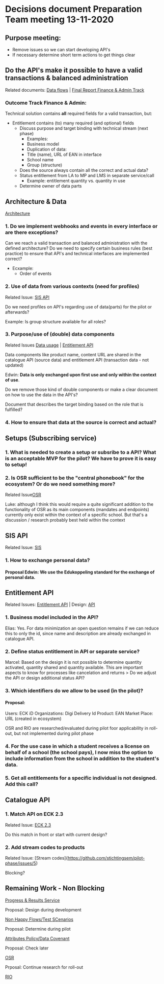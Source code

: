# Decisions document Preparation Team meeting 13-11-2020

## Purpose meeting:
- Remove issues so we can start developing API's 
- If necessary determine short term actions to get things clear

## Do the API's make it possible to have a valid transactions & balanced administration
Related documents:
[Data flows](https://github.com/stichtingsem/pilot-phase/blob/main/documents/work-stream-finance-administration/20200817%20SEM%20POC%20FIN%20ADMIN%20Dataflow%20EV.pdf) |
[Final Report Finance & Admin Track](https://github.com/stichtingsem/pilot-phase/blob/main/documents/work-stream-finance-administration/20200924%20FINAL%20Work-%20Discussion%20document%20Stream%20Finance%20Admin%20(CONCEPT).pptx)

### Outcome Track Finance & Admin:
Technical solution contains **all** required fields for a valid transaction, but:
- Entitlement contains (to) many required (and optional) fields
  - Discuss purpose and target binding with technical stream (next phase)
    - Examples:
     - Business model
     - Duplication of data:
     - Title (name), URL of EAN in interface
     - School name
     - Group (structure)
  - Does the source always contain all the correct and actual data?
  - Status entitlement from LA to MP and LMS in separate service/call
     - Example: entitlement quantity vs. quantity in use 
  - Determine owner of data parts

## Architecture & Data

[Architecture](https://stichtingsem.stoplight.io/docs/sem-technology-prototype/docs/introduction.md)

### 1. Do we implement webhooks and events in every interface or are there exceptions?

Can we reach a valid transaction and balanced administration with the defined architecture? Do we need to specify certain business rules (best practice) to ensure that API's and technical interfaces are implemented correct?
  - Ecxample: 
    - Order of events

### 2. Use of data from various contexts (need for profiles)

Related Issue: [SIS API](https://github.com/stichtingsem/pilot-phase/issues/4)

Do we need profiles on API's regarding use of data(parts) for the pilot or afterwards?

Example: Is group structure available for all roles?

### 3. Purpose/use of (double) data components
Related Issues 
[Data usage](https://github.com/stichtingsem/pilot-phase/issues/6) |
[Entitlement API](https://github.com/stichtingsem/pilot-phase/issues/3)

Data components like product name, content URL are shared in the catalogue API (source data) and entitlement API (transaction data - not updated)

Edwin: **Data is only exchanged upon first use and only within the context of use**.

Do we remove those kind of double components or make a clear document on how to use the data in the API's?

Document that describes the target binding based on the role that is fulfilled?

### 4. How to ensure that data at the source is correct and actual?

## Setups (Subscribing service)

### 1. What is needed to create a setup or subsribe to a API? What is an acceptable MVP for the pilot? We have to prove it is easy to setup!

### 2. Is OSR sufficient to be the "central phonebook" for the ecosystem? Or do we need something more?
Related Issue[OSR](https://github.com/stichtingsem/pilot-phase/issues/11)

Luke: although I think this would require a quite significant addition to the functionality of OSR as its main components (mandates and endpoints) currently only exist within the context of a specific school. But that's a discussion / research probably best held within the context

## SIS API
Related Issue: [SIS](https://github.com/stichtingsem/pilot-phase/issues/4)

### 1. How to exchange personal data?

#### Proposal Edwin: We use the Edukoppeling standard for the exchange of personal data.

## Entitlement API

Related Issues: [Entitlement API](https://github.com/stichtingsem/pilot-phase/issues/3) | 
Design: [API](https://stichtingsem.stoplight.io/docs/sem-technology-prototype/reference/entitlement.v1.yaml)

### 1. Business model included in the API?
Elias: Yes. For data minimization an open question remains if we can reduce this to only the id, since name and description are already exchanged in catalogue API.

### 2. Define status entitlement in API or separate service?
Marcel: Based on the design it is not possible to determine quantity activated, quantity shared and quantity available. This are important aspects to know for processes like cancelation and returns > Do we adjust the API or design additional status API?

### 3. Which identifiers do we allow to be used (in the pilot)?

#### Proposal:
Users: ECK iD
Organizations: Digi Delivery Id
Product: EAN
Market Place: URL (created in ecosystem)

OSR and RIO are researched/evaluated during pilot foor applicability in roll-out, but not implemented during pilot phase

### 4. For the use case in which a student receives a license on behalf of a school (the school pays), I now miss the option to include information from the school in addition to the student's data.

### 5. Get all entitlements for a specific individual is not designed. Add this call?

## Catalogue API

### 1. Match API on ECK 2.3
Related Issue: [ECK 2.3](https://github.com/stichtingsem/pilot-phase/issues/15)

Do this match in front or start with current design?

### 2. Add stream codes to products 
Related Issue: [Stream codes]{https://github.com/stichtingsem/pilot-phase/issues/5)

Blocking?

## Remaining Work - Non Blocking
[Progress & Results Service](https://github.com/stichtingsem/pilot-phase/issues/14)

Proposal: Design during development

[Non Happy Flows/Test SCenarios](https://github.com/stichtingsem/pilot-phase/issues/9)

Proposal: Determine during pilot

[Attributes Policy/Data Covenant](https://github.com/stichtingsem/pilot-phase/issues/10)

Proposal: Check later

[OSR](https://github.com/stichtingsem/pilot-phase/issues/11)

Prposal: Continue research for roll-out

[RIO](https://github.com/stichtingsem/pilot-phase/issues/12)












